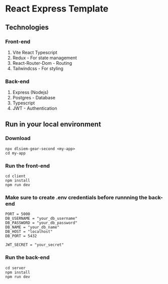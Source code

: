# React Express Template

## Technologies

### Front-end

1.  Vite React Typescript
2.  Redux - For state management
3.  React-Router-Dom - Routing
4.  Tailwindcss - For styling

### Back-end

1.  Express (Nodejs)
2.  Postgres - Database
3.  Typescript
4.  JWT - Authentication

## Run in your local environment

### Download

```
npx dlsiem-gear-second <my-app>
cd my-app
```

### Run the front-end

```
cd client
npm install
npm run dev
```

### Make sure to create .env credentials before runnning the back-end

```
PORT = 5000
DB_USERNAME = "your_db_username"
DB_PASSWORD = "your_db_password"
DB_NAME = "your_db_name"
DB_HOST = "localhost"
DB_PORT = 5432

JWT_SECRET = "your_secret"

```

### Run the back-end

```
cd server
npm install
npm run dev
```
